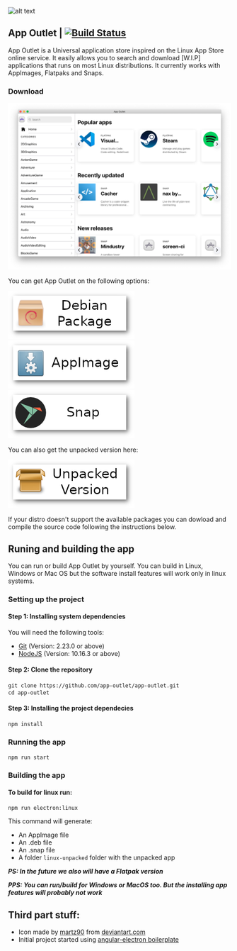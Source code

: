 ![alt text](src/assets/banner.png "Banner")
    
## App Outlet  | [![Build Status](https://travis-ci.org/app-outlet/app-outlet.svg?branch=master)](https://travis-ci.org/app-outlet/app-outlet)

App Outlet is a Universal application store inspired on the Linux App Store online service. It easily allows you to search and download [W.I.P] applications that runs on most Linux distributions. It currently works with AppImages, Flatpaks and Snaps.

### Download

![alt text](./src/assets/screenshot.png "App Outlet Screenshot")

You can get App Outlet on the following options:

[![Debian package](./src/assets/deb.png)](https://appoutlet.herokuapp.com/download/deb)
[![AppImage](./src/assets/appimage.png)](https://appoutlet.herokuapp.com/download/appimage)
[![Get it from the Snap Store](./src/assets/snap.png)](https://snapcraft.io/app-outlet)

You can also get the unpacked version here:

[![Get unpacked version](./src/assets/unpacked.png)](https://appoutlet.herokuapp.com/download/unpacked)

If your distro doesn't support the available packages you can dowload and compile the source code following the instructions below. 

## Runing and building the app
You can run or build App Outlet by yourself. You can build in Linux, Windows or Mac OS but the software install features will work only in linux systems. 

### Setting up the project
#### Step 1: Installing system dependencies
You will need the following tools:
- [Git](https://git-scm.com/) (Version: 2.23.0 or above)
- [NodeJS](https://nodejs.org/) (Version: 10.16.3 or above)

#### Step 2: Clone the repository
```
git clone https://github.com/app-outlet/app-outlet.git
cd app-outlet
```

#### Step 3: Installing the project dependecies
```
npm install
```

### Running the app

```
npm run start
```

### Building the app
#### To build for linux run:
```
npm run electron:linux
```
This command will generate:
- An AppImage file 
- An .deb file
- An .snap file
- A folder `linux-unpacked` folder with the unpacked app

***PS: In the future we also will have a Flatpak version***

***PPS: You can run/build for Windows or MacOS too. But the installing app features will probably not work***

## Third part stuff:
- Icon made by [martz90](https://www.deviantart.com/martz90) from [deviantart.com](https://www.deviantart.com/martz90/art/Light-Icons-Pack-379943080)
- Initial project started using [angular-electron boilerplate](https://github.com/maximegris/angular-electron)

